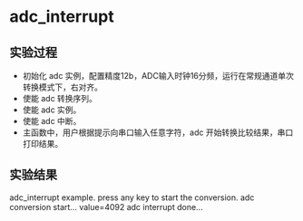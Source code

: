 # adc_interrupt

## 实验过程

+ 初始化 adc 实例，配置精度12b，ADC输入时钟16分频，运行在常规通道单次转换模式下，右对齐。
+ 使能 adc 转换序列。
+ 使能 adc 实例。
+ 使能 adc 中断。
+ 主函数中，用户根据提示向串口输入任意字符，adc 开始转换比较结果，串口打印结果。

## 实验结果

adc_interrupt example.
press any key to start the conversion.
adc conversion start...
value=4092
adc interrupt done...